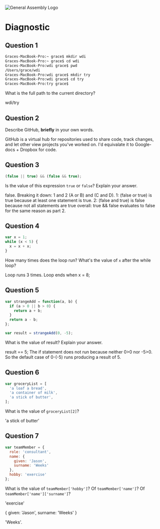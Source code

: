 ![General Assembly Logo](http://i.imgur.com/ke8USTq.png)

# Diagnostic

## Question 1

```sh
Graces-MacBook-Pro:~ grace$ mkdir wdi
Graces-MacBook-Pro:~ grace$ cd wdi
Graces-MacBook-Pro:wdi grace$ pwd
/Users/grace/wdi
Graces-MacBook-Pro:wdi grace$ mkdir try
Graces-MacBook-Pro:wdi grace$ cd try
Graces-MacBook-Pro:try grace$
```

What is the full path to the current directory?

wdi/try

## Question 2

Describe GitHub, **briefly** in your own words.

GitHub is a virtual hub for repositories used to share code, track changes, and let other view projects you've worked on. I'd equivalate it to Google-docs + Dropbox for code.

## Question 3

```js
(false || true) && (false && true);
```

Is the value of this expression `true` or `false`?  Explain your answer.

false.
Breaking it down:
1 and 2
(A or B) and (C and D).
1: (false or true) is true because at least one statement is true.
2: (false and true) is false because not all statements are true
overall: true && false evaluates to false for the same reason as part 2.

## Question 4

```js
var x = 1;
while (x < 5) {
  x = x + x;
}
```

How many times does the loop run?  What's the value of `x` after the while loop?

Loop runs 3 times.
Loop ends when x = 8;

## Question 5

```js
var strangeAdd = function(a, b) {
  if (a > 0 || b > 0) {
    return a + b;
  }
  return a - b;
};

var result = strangeAdd(0, -5);
```

What is the value of result?  Explain your answer.

result == 5;
The if statement does not run because neither 0>0 nor -5>0. So the default case of 0-(-5) runs producing a result of 5.

## Question 6

```js
var groceryList = [
  'a loaf a bread',
  'a container of milk',
  'a stick of butter',
];
```

What is the value of `groceryList[2]`?

'a stick of butter'

## Question 7

```js
var teamMember = {
  role: 'consultant',
  name: {
    given: 'Jason',
    surname: 'Weeks'
  },
  hobby: 'exercise'
};
```

What is the value of `teamMember['hobby']`?  Of `teamMember['name']`?  Of
`teamMember['name']['surname']`?

'exercise'

{
  given: 'Jason',
  surname: 'Weeks'
}

'Weeks'.

